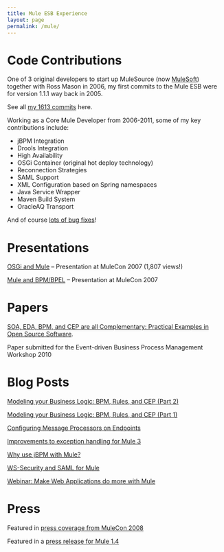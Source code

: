 ```yaml
---
title: Mule ESB Experience
layout: page
permalink: /mule/
---
```

# Code Contributions

One of 3 original developers to start up MuleSource (now <a href="http://mulesoft.com" target="_blank">MuleSoft</a>) together with Ross Mason in 2006, my first commits to the Mule ESB were for version 1.1.1 way back in 2005.

See all <a href="/files/mule-commits.txt" target="_blank">my 1613 commits</a> here.

Working as a Core Mule Developer from 2006-2011, some of my key contributions include:

  * jBPM Integration
  * Drools Integration
  * High Availability
  * OSGi Container (original hot deploy technology)
  * Reconnection Strategies
  * SAML Support
  * XML Configuration based on Spring namespaces
  * Java Service Wrapper
  * Maven Build System
  * OracleAQ Transport

And of course <a href="/files/mule-jira.html" target="_blank">lots of bug fixes</a>!

# Presentations

<a href="http://www.slideshare.net/ceefour/muleandos-gi-traviscarlson" target="_blank">OSGi and Mule</a> &#8211; Presentation at MuleCon 2007 (1,807 views!)
  
[Mule and BPM/BPEL](http://mule.codehaus.org/download/attachments/4585/Mule+and+BPM%2C+BPEL+-+Travis+Carlson.pdf) &#8211; Presentation at MuleCon 2007

# Papers

<a href="http://www.slideshare.net/TravisCarlson/ed-bpm10-travis-carlson" target="_blank">SOA, EDA, BPM, and CEP are all Complementary: Practical Examples in Open Source Software</a>.
  
Paper submitted for the Event-driven Business Process Management Workshop 2010

# Blog Posts

<a href="http://blogs.mulesoft.org/modeling-your-business-logic-bpm-rules-and-cep-part-2/" target="_blank">Modeling your Business Logic: BPM, Rules, and CEP (Part 2)</a>
  
<a href="http://blogs.mulesoft.org/modeling-your-business-logic-bpm-rules-and-cep-part-1/" target="_blank">Modeling your Business Logic: BPM, Rules, and CEP (Part 1)</a>
  
<a href="http://blogs.mulesoft.org/configuring-message-processors-on-endpoints/" target="_blank">Configuring Message Processors on Endpoints</a>
  
<a href="http://blogs.mulesoft.org/improvements-to-exception-handling-for-mule-3/" target="_blank">Improvements to exception handling for Mule 3</a>
  
<a href="http://blogs.mulesoft.org/why-use-jbpm-with-mule/" target="_blank">Why use jBPM with Mule?</a>
  
<a href="http://blogs.mulesoft.org/ws-security-and-saml-for-mule/" target="_blank">WS-Security and SAML for Mule</a>
  
<a href="http://blogs.mulesoft.org/webinar-make-web-applications-do-more-with-mule/" target="_blank">Webinar: Make Web Applications do more with Mule</a>

# Press

Featured in <a href="http://press.teleinteractive.net/oss/2008/04/02/mulecon2008_closing_campground" target="_blank">press coverage from MuleCon 2008</a>
  
Featured in a <a href="https://www.mulesoft.com/mule-14-community-edition-ships-bpm-and-streaming-support" target="_blank">press release for Mule 1.4</a>